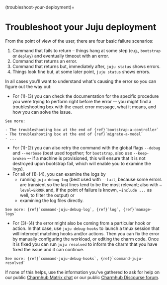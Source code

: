 (troubleshoot-your-deployment)=
# Troubleshoot your Juju deployment

From the point of view of the user, there are four basic failure scenarios:

1. Command that fails to return – things hang at some step (e.g., `bootstrap` or `deploy`) and eventually timeout with an error.
1. Command that returns an error.
1. Command that returns but, immediately after, `juju status` shows errors.
1. Things look fine but, at some later point, `juju status` shows errors.

In all cases you'll want to understand what's causing the error so you can figure out the way out:

- For (1)-(3) you can check the documentation for the specific procedure you were trying to perform right before the error -- you might find a troubleshooting box with the exact error message, what it means, and how you can solve the issue.

```{ibnote}
See more:

- The troubleshooting box at the end of {ref}`bootstrap-a-controller`
- The troubleshooting box at the end of {ref}`migrate-a-model`
- ...
```

- For (1)-(2) you can also retry the command with the global flags `--debug` and `--verbose` (best used together; for `bootstrap`, also use `--keep-broken` -- if a machine is provisioned, this will ensure that it is not destroyed upon bootstrap fail, which will enable you to examine the logs).
- For all of (1)-(4), you can examine the logs by
    - running `juju debug-log` (best used with `--tail`, because some errors are transient so the last lines tend to be the most relevant; also with  `–level=ERROR` and, if the point of failure is known, `–include ...` as well, to filter the output) or
    - examining the log files directly.

```{ibnote}
See more: {ref}`command-juju-debug-log`, {ref}`log`, {ref}`manage-logs`
```

- For (3)-(4) the error might also be coming from a particular hook or action. In that case, use `juju debug-hooks` to launch a tmux session that will intercept matching hooks and/or actions. Then you can fix the error by manually configuring the workload, or editing the charm code. Once it is fixed you can run `juju resolved` to inform the charm that you have fixed the issue and it can continue.

```{ibnote}
See more: {ref}`command-juju-debug-hooks`, {ref}`command-juju-resolved`
```

If none of this helps, use the information you've gathered to ask for help on our public [Charmhub Matrix chat](https://matrix.to/#/#charmhub:ubuntu.com) or our public [Charmhub Discourse forum](https://discourse.charmhub.io/t/welcome-to-the-charmed-operator-community).